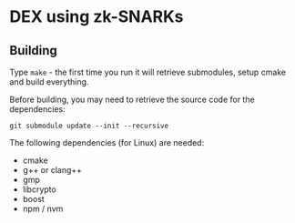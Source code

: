 # DEX using zk-SNARKs

## Building

Type `make` - the first time you run it will retrieve submodules, setup cmake and build everything.

Before building, you may need to retrieve the source code for the dependencies:

	git submodule update --init --recursive

The following dependencies (for Linux) are needed:

 * cmake
 * g++ or clang++
 * gmp
 * libcrypto
 * boost
 * npm / nvm
